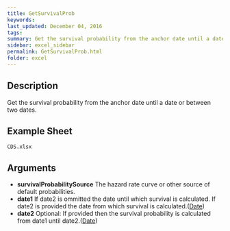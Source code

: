 ```yaml
---
title: GetSurvivalProb
keywords:
last_updated: December 04, 2016
tags:
summary: Get the survival probability from the anchor date until a date or between two dates.
sidebar: excel_sidebar
permalink: GetSurvivalProb.html
folder: excel
---
```


## Description
Get the survival probability from the anchor date until a date or between two dates.

<!--HUMAN EDIT START-->

<!--## Details-->

<!--HUMAN EDIT END-->

## Example Sheet

    CDS.xlsx

## Arguments

* **survivalProbabilitySource** The hazard rate curve or other source of default probabilities.
* **date1** If date2 is ommitted the date until which survival is calculated.  If date2 is provided the date from which survival is calculated.([Date](Date.html))
* **date2** Optional: If provided then the survival probability is calculated from date1 until date2.([Date](Date.html))

<!--HUMAN EDIT START-->

<!--## Validation-->

<!--HUMAN EDIT END-->

